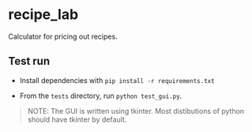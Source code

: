 # recipe_lab

Calculator for pricing out recipes.

## Test run

* Install dependencies with `pip install -r requirements.txt`

* From the `tests` directory, run `python test_gui.py`.

> NOTE: The GUI is written using tkinter. Most distibutions of python should have tkinter by default.
